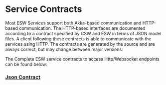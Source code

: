 # Service Contracts

Most ESW Services support both Akka-based communication and HTTP-based communication. The HTTP-based interfaces
are documented according to a contract specified by CSW and ESW in terms of JSON model files. A client following
these contracts is able to communicate with the services using HTTP. The contracts are generated by the source and
are always correct, but may change between major versions.

The Complete ESW service contracts to access Http/Websocket endpoints can be found below:
### [Json Contract](https://github.com/tmtsoftware/tmtsoftware.github.io/tree/master/esw/$version$/contracts)
